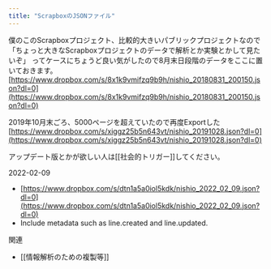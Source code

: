 ```yaml
---
title: "ScrapboxのJSONファイル"
---
```


僕のこのScrapboxプロジェクト、比較的大きいパブリックプロジェクトなので
「ちょっと大きなScrapboxプロジェクトのデータで解析とか実験とかして見たいぞ」
ってケースにちょうど良い気がしたので8月末日段階のデータをここに置いておきます。
[https://www.dropbox.com/s/8x1k9vmifzq9b9h/nishio_20180831_200150.json?dl=0](https://www.dropbox.com/s/8x1k9vmifzq9b9h/nishio_20180831_200150.json?dl=0)

2019年10月末ごろ、5000ページを超えていたので再度Exportした
[https://www.dropbox.com/s/xiggz25b5n643vt/nishio_20191028.json?dl=0](https://www.dropbox.com/s/xiggz25b5n643vt/nishio_20191028.json?dl=0)

アップデート版とかが欲しい人は[[社会的トリガー]]してください。

2022-02-09
- [https://www.dropbox.com/s/dtn1a5a0iol5kdk/nishio_2022_02_09.json?dl=0](https://www.dropbox.com/s/dtn1a5a0iol5kdk/nishio_2022_02_09.json?dl=0)
- Include metadata such as line.created and line.updated.

関連
- [[情報解析のための複製等]]
